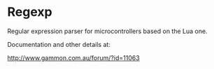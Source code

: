 Regexp
======

Regular expression parser for microcontrollers based on the Lua one.

Documentation and other details at:

http://www.gammon.com.au/forum/?id=11063
